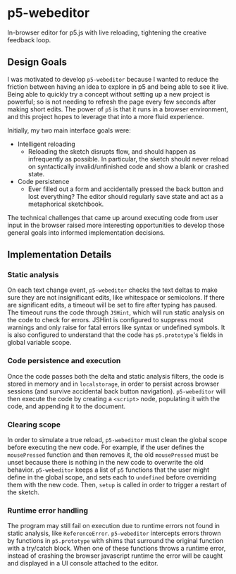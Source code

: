# p5-webeditor
In-browser editor for p5.js with live reloading, tightening the creative feedback loop.

## Design Goals
I was motivated to develop ``p5-webeditor`` because I wanted to reduce the friction between having an idea to explore in p5 and being able to see it live. Being able to quickly try a concept without setting up a new project is powerful; so is not needing to refresh the page every few seconds after making short edits. The power of ``p5`` is that it runs in a browser environment, and this project hopes to leverage that into a more fluid experience.

Initially, my two main interface goals were:
* Intelligent reloading
    * Reloading the sketch disrupts flow, and should happen as infrequently as possible. In particular, the sketch should never reload on syntactically invalid/unfinished code and show a blank or crashed state.
* Code persistence
    * Ever filled out a form and accidentally pressed the back button and lost everything? The editor should regularly save state and act as a metaphorical sketchbook.

The technical challenges that came up around executing code from user input in the browser raised more interesting opportunities to develop those general goals into informed implementation decisions.

## Implementation Details

### Static analysis
On each text change event, ``p5-webeditor`` checks the text deltas to make sure they are not insignificant edits, like whitespace or semicolons. If there are significant edits, a timeout will be set to fire after typing has paused. The timeout runs the code through ``JSHint``, which will run static analysis on the code to check for errors. JSHint is configured to suppress most warnings and only raise for fatal errors like syntax or undefined symbols. It is also configured to understand that the code has ``p5.prototype``'s fields in global variable scope.

### Code persistence and execution
Once the code passes both the delta and static analysis filters, the code is stored in memory and in ``localstorage``, in order to persist across browser sessions (and survive accidental back button navigation). ``p5-webeditor`` will then execute the code by creating a ``<script>`` node, populating it with the code, and appending it to the document.

### Clearing scope
In order to simulate a true reload, ``p5-webeditor`` must clean the global scope before executing the new code. For example, if the user defines the ``mousePressed`` function and then removes it, the old ``mousePressed`` must be unset because there is nothing in the new code to overwrite the old behavior. ``p5-webeditor`` keeps a list of ``p5`` functions that the user might define in the global scope, and sets each to ``undefined`` before overriding them with the new code. Then, ``setup`` is called in order to trigger a restart of the sketch.

### Runtime error handling
The program may still fail on execution due to runtime errors not found in static analysis, like ``ReferenceError``. ``p5-webeditor`` intercepts errors thrown by functions in ``p5.prototype`` with shims that surround the original function with a try/catch block. When one of these functions throws a runtime error, instead of crashing the browser javascript runtime the error will be caught and displayed in a UI console attached to the editor.

